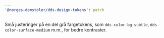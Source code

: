 ```yaml
---
'@norges-domstoler/dds-design-tokens': patch
---
```


Små justeringer på en del grå fargetokens, som `dds-color-bg-subtle`, `dds-color-surface-medium` m.m., for bedre kontraster.
